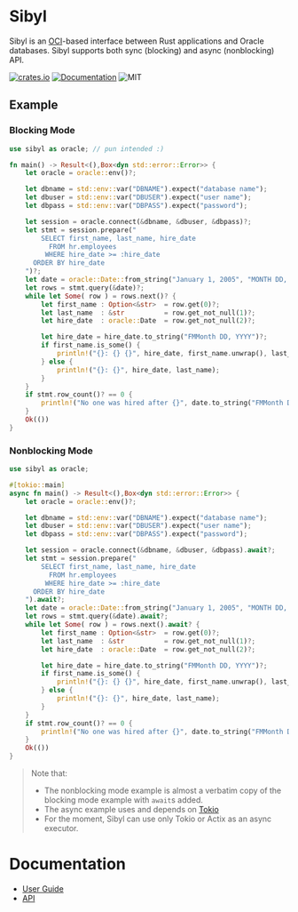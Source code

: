 # Sibyl

Sibyl is an [OCI][1]-based interface between Rust applications and Oracle databases. Sibyl supports both sync (blocking) and async (nonblocking) API.

[![crates.io](https://img.shields.io/crates/v/sibyl)](https://crates.io/crates/sibyl)
[![Documentation](https://docs.rs/sibyl/badge.svg)](https://docs.rs/sibyl)
![MIT](https://img.shields.io/crates/l/sibyl.svg)

## Example

### Blocking Mode

```rust
use sibyl as oracle; // pun intended :)

fn main() -> Result<(),Box<dyn std::error::Error>> {
    let oracle = oracle::env()?;

    let dbname = std::env::var("DBNAME").expect("database name");
    let dbuser = std::env::var("DBUSER").expect("user name");
    let dbpass = std::env::var("DBPASS").expect("password");

    let session = oracle.connect(&dbname, &dbuser, &dbpass)?;
    let stmt = session.prepare("
        SELECT first_name, last_name, hire_date
          FROM hr.employees
         WHERE hire_date >= :hire_date
      ORDER BY hire_date
    ")?;
    let date = oracle::Date::from_string("January 1, 2005", "MONTH DD, YYYY", &session)?;
    let rows = stmt.query(&date)?;
    while let Some( row ) = rows.next()? {
        let first_name : Option<&str>  = row.get(0)?;
        let last_name  : &str          = row.get_not_null(1)?;
        let hire_date  : oracle::Date  = row.get_not_null(2)?;

        let hire_date = hire_date.to_string("FMMonth DD, YYYY")?;
        if first_name.is_some() {
            println!("{}: {} {}", hire_date, first_name.unwrap(), last_name);
        } else {
            println!("{}: {}", hire_date, last_name);
        }
    }
    if stmt.row_count()? == 0 {
        println!("No one was hired after {}", date.to_string("FMMonth DD, YYYY")?);
    }
    Ok(())
}
```

### Nonblocking Mode

```rust
use sibyl as oracle;

#[tokio::main]
async fn main() -> Result<(),Box<dyn std::error::Error>> {
    let oracle = oracle::env()?;

    let dbname = std::env::var("DBNAME").expect("database name");
    let dbuser = std::env::var("DBUSER").expect("user name");
    let dbpass = std::env::var("DBPASS").expect("password");

    let session = oracle.connect(&dbname, &dbuser, &dbpass).await?;
    let stmt = session.prepare("
        SELECT first_name, last_name, hire_date
          FROM hr.employees
         WHERE hire_date >= :hire_date
      ORDER BY hire_date
    ").await?;
    let date = oracle::Date::from_string("January 1, 2005", "MONTH DD, YYYY", &oracle)?;
    let rows = stmt.query(&date).await?;
    while let Some( row ) = rows.next().await? {
        let first_name : Option<&str>  = row.get(0)?;
        let last_name  : &str          = row.get_not_null(1)?;
        let hire_date  : oracle::Date  = row.get_not_null(2)?;

        let hire_date = hire_date.to_string("FMMonth DD, YYYY")?;
        if first_name.is_some() {
            println!("{}: {} {}", hire_date, first_name.unwrap(), last_name);
        } else {
            println!("{}: {}", hire_date, last_name);
        }
    }
    if stmt.row_count()? == 0 {
        println!("No one was hired after {}", date.to_string("FMMonth DD, YYYY")?);
    }
    Ok(())
}
```

> Note that:
> - The nonblocking mode example is almost a verbatim copy of the blocking mode example with `await`s added.
> - The async example uses and depends on [Tokio][2]
> - For the moment, Sibyl can use only Tokio or Actix as an async executor.

# Documentation

- [User Guide](https://quietboil.github.io/sibyl)
- [API](https://docs.rs/sibyl)

[1]: https://docs.oracle.com/en/database/oracle/oracle-database/19/lnoci/index.html
[2]: https://crates.io/crates/tokio
